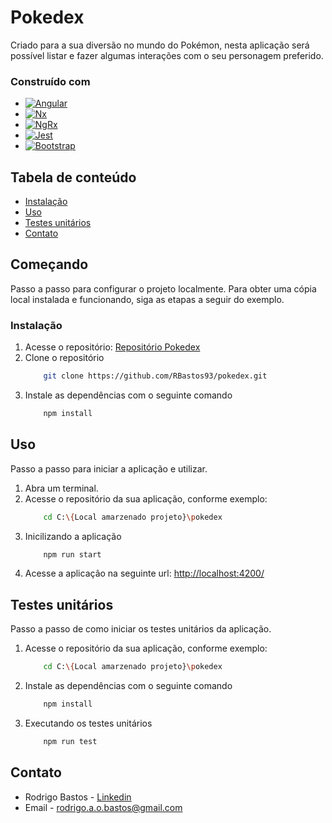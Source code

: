 # Pokedex

Criado para a sua diversão no mundo do Pokémon, nesta aplicação será possível listar e fazer algumas interações com o seu personagem preferido.

### Construído com

* [![Angular](https://img.shields.io/badge/Angular-DD0031?style=for-the-badge&logo=angular&logoColor=white)](https://angular.io/)
* [![Nx](https://img.shields.io/badge/Nx-143055?style=for-the-badge&logo=Nx&logoColor=white)](https://nx.dev/)
* [![NgRx](https://img.shields.io/badge/NgRx-BA2BD2?style=for-the-badge&logo=NgRx&logoColor=white)](https://ngrx.io/)
* [![Jest](https://img.shields.io/badge/Jest-C21325?style=for-the-badge&logo=Jest&logoColor=white)](https://ngrx.io/)
* [![Bootstrap](https://img.shields.io/badge/Bootstrap-7952B3?style=for-the-badge&logo=Bootstrap&logoColor=white)](https://getbootstrap.com/)

## Tabela de conteúdo

* [Instalação](#instalação)
* [Uso](#uso)
* [Testes unitários](#testes-unitários)
* [Contato](#contato)

## Começando

Passo a passo para configurar o projeto localmente. Para obter uma cópia local instalada e funcionando, siga as etapas a seguir do exemplo.

### Instalação

1. Acesse o repositório: [Repositório Pokedex](https://github.com/RBastos93/pokedex)
2. Clone o repositório
    ```sh
        git clone https://github.com/RBastos93/pokedex.git
    ```
3. Instale as dependências com o seguinte comando
    ```sh
        npm install
    ```

## Uso

Passo a passo para iniciar a aplicação e utilizar.

1. Abra um terminal.
2. Acesse o repositório da sua aplicação, conforme exemplo:
    ```sh
        cd C:\{Local amarzenado projeto}\pokedex
    ```
3. Inicilizando a aplicação
    ```sh
        npm run start
    ```
4. Acesse a aplicação na seguinte url:
    [http://localhost:4200/](http://localhost:4200/)

## Testes unitários

Passo a passo de como iniciar os testes unitários da aplicação.

1. Acesse o repositório da sua aplicação, conforme exemplo:
    ```sh
        cd C:\{Local amarzenado projeto}\pokedex
    ```
2. Instale as dependências com o seguinte comando
    ```sh
        npm install
    ```
3. Executando os testes unitários
    ```sh
        npm run test
    ```

## Contato

* Rodrigo Bastos - [Linkedin](https://www.linkedin.com/in/rodrigoalysson/)
* Email - rodrigo.a.o.bastos@gmail.com
